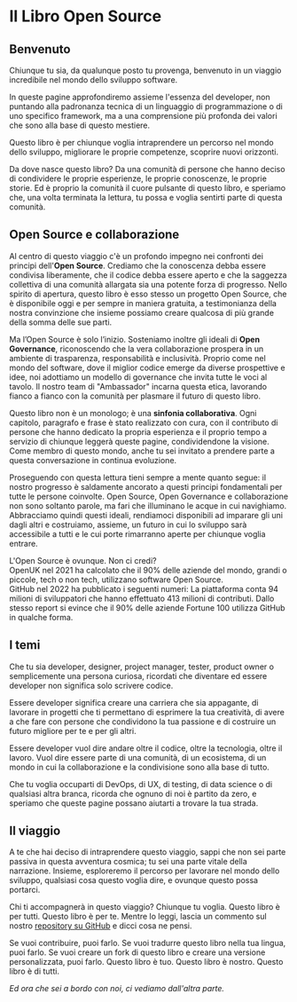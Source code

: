 # Il Libro Open Source

## Benvenuto

Chiunque tu sia, da qualunque posto tu provenga, benvenuto in un viaggio incredibile nel mondo dello sviluppo software.

In queste pagine approfondiremo assieme l'essenza del developer, non puntando alla padronanza tecnica di un linguaggio di programmazione o di uno specifico framework, ma a una comprensione più profonda dei valori che sono alla base di questo mestiere.

Questo libro è per chiunque voglia intraprendere un percorso nel mondo dello sviluppo, migliorare le proprie competenze, scoprire nuovi orizzonti.

Da dove nasce questo libro? Da una comunità di persone che hanno deciso di condividere le proprie esperienze, le proprie conoscenze, le proprie storie. Ed è proprio la comunità il cuore pulsante di questo libro, e speriamo che, una volta terminata la lettura, tu possa e voglia sentirti parte di questa comunità.

## Open Source e collaborazione

Al centro di questo viaggio c'è un profondo impegno nei confronti dei principi dell'**Open Source**. Crediamo che la conoscenza debba essere condivisa liberamente, che il codice debba essere aperto e che la saggezza collettiva di una comunità allargata sia una potente forza di progresso. Nello spirito di apertura, questo libro è esso stesso un progetto Open Source, che è disponibile oggi e per sempre in maniera gratuita, a testimonianza della nostra convinzione che insieme possiamo creare qualcosa di più grande della somma delle sue parti.

Ma l’Open Source è solo l’inizio. Sosteniamo inoltre gli ideali di **Open Governance**, riconoscendo che la vera collaborazione prospera in un ambiente di trasparenza, responsabilità e inclusività. Proprio come nel mondo del software, dove il miglior codice emerge da diverse prospettive e idee, noi adottiamo un modello di governance che invita tutte le voci al tavolo. Il nostro team di "Ambassador" incarna questa etica, lavorando fianco a fianco con la comunità per plasmare il futuro di questo libro.

Questo libro non è un monologo; è una **sinfonia collaborativa**. Ogni capitolo, paragrafo e frase è stato realizzato con cura, con il contributo di persone che hanno dedicato la propria esperienza e il proprio tempo a servizio di chiunque leggerà queste pagine, condividendone la visione. Come membro di questo mondo, anche tu sei invitato a prendere parte a questa conversazione in continua evoluzione.

Proseguendo con questa lettura tieni sempre a mente quanto segue: il nostro progresso è saldamente ancorato a questi principi fondamentali per tutte le persone coinvolte. Open Source, Open Governance e collaborazione non sono soltanto parole, ma fari che illuminano le acque in cui navighiamo. Abbracciamo quindi questi ideali, rendiamoci disponibili ad imparare gli uni dagli altri e costruiamo, assieme, un futuro in cui lo sviluppo sarà accessibile a tutti e le cui porte rimarranno aperte per chiunque voglia entrare.

L'Open Source è ovunque. Non ci credi?  
OpenUK nel 2021 ha calcolato che il 90% delle aziende del mondo, grandi o piccole, tech o non tech, utilizzano software Open Source.  
GitHub nel 2022 ha pubblicato i seguenti numeri: La piattaforma conta 94 milioni di sviluppatori che hanno effettuato 413 milioni di contributi. Dallo stesso report si evince che il 90% delle aziende Fortune 100 utilizza GitHub in qualche forma.

## I temi

Che tu sia developer, designer, project manager, tester, product owner o semplicemente una persona curiosa, ricordati che diventare ed essere developer non significa solo scrivere codice.

Essere developer significa creare una carriera che sia appagante, di lavorare in progetti che ti permettano di esprimere la tua creatività, di avere a che fare con persone che condividono la tua passione e di costruire un futuro migliore per te e per gli altri.

Essere developer vuol dire andare oltre il codice, oltre la tecnologia, oltre il lavoro. Vuol dire essere parte di una comunità, di un ecosistema, di un mondo in cui la collaborazione e la condivisione sono alla base di tutto.

Che tu voglia occuparti di DevOps, di UX, di testing, di data science o di qualsiasi altra branca, ricorda che ognuno di noi è partito da zero, e speriamo che queste pagine possano aiutarti a trovare la tua strada.

## Il viaggio

A te che hai deciso di intraprendere questo viaggio, sappi che non sei parte passiva in questa avventura cosmica; tu sei una parte vitale della narrazione. Insieme, esploreremo il percorso per lavorare nel mondo dello sviluppo, qualsiasi cosa questo voglia dire, e ovunque questo possa portarci.

Chi ti accompagnerà in questo viaggio? Chiunque tu voglia. Questo libro è per tutti. Questo libro è per te. Mentre lo leggi, lascia un commento sul nostro [repository su GitHub](https://github.com/Il-Libro-Open-Source/book) e dicci cosa ne pensi.

Se vuoi contribuire, puoi farlo. Se vuoi tradurre questo libro nella tua lingua, puoi farlo. Se vuoi creare un fork di questo libro e creare una versione personalizzata, puoi farlo. Questo libro è tuo. Questo libro è nostro. Questo libro è di tutti.

_Ed ora che sei a bordo con noi, ci vediamo dall'altra parte._
